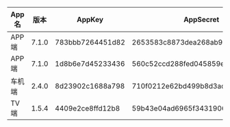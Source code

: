 | App名 | 版本    | AppKey           | AppSecret                        | 记录日期       | build   | mobi_app       | c_locale | channel     | platform | s_locale |
|------|-------|------------------|----------------------------------|------------|---------|----------------|----------|-------------|----------|----------|
| APP端 | 7.1.0 | 783bbb7264451d82 | 2653583c8873dea268ab9386918b1d65 | 2022-10-05 | 7010300 | android        | zh_CN    | yingyongbao | android  | zh_CN    |
| APP端 | 7.1.0 | 1d8b6e7d45233436 | 560c52ccd288fed045859ed18bffd973 | 2022-10-05 | 7010300 | android        | zh_CN    | yingyongbao | android  | zh_CN    |
| 车机端  | 2.4.0 | 8d23902c1688a798 | 710f0212e62bd499b8d3ac6e1db9302a | 2022-10-05 | 2040018 | mobi_app       | zh_CN    | website     | android  | zh_CN    |
| TV端  | 1.5.4 | 4409e2ce8ffd12b8 | 59b43e04ad6965f34319062b478f83dd | 2022-10-05 | 105301  | android_tv_yst |          | master      | android  |          |
